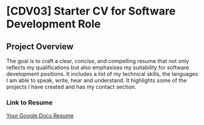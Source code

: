 # [CDV03] Starter CV for Software Development Role

## Project Overview

The goal is to craft a clear, concise, and compelling resume that not only reflects my qualifications but also emphasises my suitability for software development positions. It includes a list of my technical skills, the languages I am able to speak, write, hear and understand. It highlights some of the projects I have created and has my contact section.

### Link to Resume
[Your Google Docs Resume](https://docs.google.com/document/d/1xlvXfsuDnHy-Bg0baVJOsKZe9gpRzPxCgrX-LycxkH4/edit?usp=sharing)

